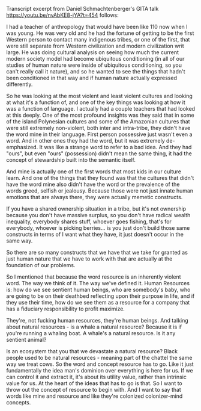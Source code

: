 Transcript excerpt from Daniel Schmachtenberger's GITA talk https://youtu.be/nvAbKE8-jYA?t=454 follows:

I had a teacher of anthropology that would have been like 110 now when I was young. He was very old and he had the fortune of getting to be the first Western person to contact many indigenous tribes, or one of the first, that were still separate from Western civilization and modern civilization writ large. He was doing cultural analysis on seeing how much the current modern society model had become ubiquitous conditioning (in all of our studies of human nature were inside of ubiquitous conditioning, so you can't really call it nature), and so he wanted to see the things that hadn't been conditioned in that way and if human nature actually expressed differently. 

So he was looking at the most violent and least violent cultures and looking at what it's a function of, and one of the key things was looking at how it was a function of language. I actually had a couple teachers that had looked at this deeply. One of the most profound insights was they said that in some of the island Polynesian cultures and some of the Amazonian cultures that were still extremely non-violent, both inter and intra-tribe, they didn't have the word mine in their language. First person possessive just wasn't even a word. And in other ones they had the word, but it was extremely de-emphasized. It was like a strange word to refer to a bad idea. And they had "ours", but even "ours" (possession) didn't mean the same thing, it had the concept of stewardship built into the semantic itself. 

And mine is actually one of the first words that most kids in our culture learn. And one of the things that they found was that the cultures that didn't have the word mine also didn't have the word or the prevalence of the words greed, selfish or jealousy. Because those were not just innate human emotions that are always there, they were actually memetic constructs. 

If you have a shared ownership situation in a tribe, but it's not ownership because you don't have massive surplus, so you don't have radical wealth inequality, everybody shares stuff, whoever goes fishing, that's for everybody, whoever is picking berries... is you just don't build those same constructs in terms of I want what they have, it just doesn't occur in the same way. 

So there are so many constructs that we have that we take for granted as just human nature that we have to work with that are actually at the foundation of our problems. 

So I mentioned that because the word resource is an inherently violent word. The way we think of it. The way we've defined it. Human Resources is: how do we see sentient human beings, who are somebody's baby, who are going to be on their deathbed reflecting upon their purpose in life, and if they use their time, how do we see them as a resource for a company that has a fiduciary responsibility to profit maximize. 

They're, not fucking human resources, they're human beings. And talking about natural resources - is a whale a natural resource? Because it is if you're running a whaling boat. A whale's a natural resource. Is it any sentient animal?

Is an ecosystem that you that we devastate a natural resource? Black people used to be natural resources - meaning part of the chattel the same way we treat cows. So the word and concept resource has to go. Like it just fundamentally the idea man's dominion over everything is here for us. If we can control it and extract it, it's about its utility value, rather than intrinsic value for us. At the heart of the ideas that has to go is that. So I want to throw out the concept of resource to begin with. And I want to say that words like mine and resource and like they're colonized colonizer-mind concepts.
